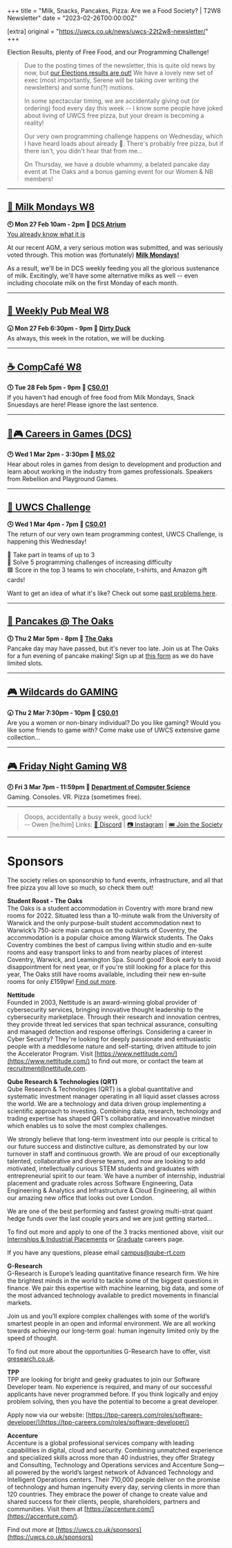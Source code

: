 +++
title = "Milk, Snacks, Pancakes, Pizza: Are we a Food Society? | T2W8 Newsletter"
date = "2023-02-26T00:00:00Z"

[extra]
original = "https://uwcs.co.uk/news/uwcs-22t2w8-newsletter/"    
+++

<p data-block-key="sfd3i">Election Results, plenty of Free Food, and our Programming Challenge!</p>

<!-- more -->

> Due to the posting times of the newsletter, this is quite old news by now, but [our Elections results are out!](https://uwcs.co.uk/news/agm-election-results/) We have a lovely new set of exec (most importantly, Serene will be taking over writing the newsletters) and some fun(?) motions. 
>
> In some spectacular timing, we are accidentally giving out (or ordering) food every day this week -- I know some people have joked about living of UWCS free pizza, but your dream is becoming a reality!
>
> Our very own programming challenge happens on Wednesday, which I have heard loads about already 👀. There's probably free pizza, but if there isn't, you didn't hear that from me...
>
> On Thursday, we have a double whammy, a belated pancake day event at The Oaks and a bonus gaming event for our Women & NB members!
***
## **[🥛 Milk Mondays W8](https://uwcs.co.uk/events/mm-22t2w8/)**
**🕙 Mon 27 Feb 10am - 2pm  📍 [DCS Atrium](https://campus.warwick.ac.uk/?cmsid=14)**  
[You already know what it is](https://youtu.be/wkEiZWLW96o)

At our recent AGM, a very serious motion was submitted, and was seriously voted through. This motion was (fortunately) [**Milk Mondays!**](https://youtu.be/wkEiZWLW96o)

As a result, we'll be in DCS weekly feeding you all the glorious sustenance of milk. Excitingly, we'll have some alternative milks as well -- even including chocolate milk on the first Monday of each month.
***

## **[🍔 Weekly Pub Meal W8](https://uwcs.co.uk/events/pub-meal-22t2w8/)**
**🕡 Mon 27 Feb 6:30pm - 9pm  📍 [Dirty Duck](https://campus.warwick.ac.uk/?cmsid=2202)**  
As always, this week in the rotation, we will be ducking.
***

## **[☕ CompCafé W8](https://uwcs.co.uk/events/compcafe-22t2w8/)**
**🕔 Tue 28 Feb 5pm - 9pm  📍 [CS0.01](https://campus.warwick.ac.uk/?cmsid=1557)**  
If you haven't had enough of free food from Milk Mondays, Snack Snuesdays are here! Please ignore the last sentence.
***

## **[🎤🎮 Careers in Games (DCS)](https://myadvantage.warwick.ac.uk/students/events/detail/2833481)**
**🕑 Wed  1 Mar 2pm - 3:30pm  📍 [MS.02](https://campus.warwick.ac.uk/?cmsid=6031)**  
Hear about roles in games from design to development and production and learn about working in the industry from games professionals. Speakers from Rebellion and Playground Games.
***

## **[🧠 UWCS Challenge](https://uwcs.co.uk/events/uwcs-challenge-22t2/)**
**🕓 Wed  1 Mar 4pm - 7pm  📍 [CS0.01](https://campus.warwick.ac.uk/?cmsid=1557)**  
The return of our very own team programming contest, UWCS Challenge, is happening this Wednesday!

🔵 Take part in teams of up to 3   
🔺 Solve 5 programming challenges of increasing difficulty  
🟩 Score in the top 3 teams to win chocolate, t-shirts, and Amazon gift cards!

Want to get an idea of what it's like? Check out some [past problems here](https://github.com/UWCS/progcomps/releases/tag/v1.1.0).
***

## **[🥞 Pancakes @ The Oaks](https://uwcs.co.uk/events/pancakes-the-oaks/)**
**🕔 Thu  2 Mar 5pm - 8pm  📍 [The Oaks](https://goo.gl/maps/pWWo6gKiDhnDRR2ZA)**  
Pancake day may have passed, but it's never too late. Join us at The Oaks for a fun evening of pancake making! Sign up at [this form](https://forms.gle/kuG3jxkCxBhNP4yF6) as we do have limited slots.
***

## **[🎮 Wildcards do GAMING](https://uwcs.co.uk/events/wildcards-do-gaming/)**
**🕢 Thu  2 Mar 7:30pm - 10pm  📍 [CS0.01](https://campus.warwick.ac.uk/?cmsid=1557)**  
Are you a women or non-binary individual? Do you like gaming? Would you like some friends to game with? Come make use of UWCS extensive game collection...
***

## **[🎮 Friday Night Gaming W8](https://uwcs.co.uk/events/fng-22t2w8/)**
**🕖 Fri  3 Mar 7pm - 11:59pm  📍 [Department of Computer Science](https://campus.warwick.ac.uk/?cmsid=14)**  
Gaming. Consoles. VR. Pizza (sometimes free).
***

> Ooops, accidentally a busy week, good luck!  
> -- Owen [he/him]
Links: [💬 Discord](https://discord.uwcs.co.uk/) | [📷 Instagram](https://www.instagram.com/warwickcompsoc/) | [🎟️ Join the Society](https://www.warwicksu.com/societies-sports/societies/computing/)

***
# Sponsors
The society relies on sponsorship to fund events, infrastructure, and all that free pizza you all love so much, so check them out!

**Student Roost - The Oaks**  
The Oaks is a student accommodation in Coventry with more brand new rooms for 2022. Situated less than a 10-minute walk from the University of Warwick and the only purpose-built student accommodation next to Warwick’s 750-acre main campus on the outskirts of Coventry, the accommodation is a popular choice among Warwick students. The Oaks Coventry combines the best of campus living within studio and en-suite rooms and easy transport links to and from nearby places of interest Coventry, Warwick, and Leamington Spa. Sound good? Book early to avoid disappointment for next year, or if you're still looking for a place for this year, The Oaks still have rooms available, including their new en-suite rooms for only £159pw! [Find out more](https://www.studentroost.co.uk/locations/warwick/the-oaks).


**Nettitude**  
Founded in 2003, Nettitude is an award-winning global provider of cybersecurity services, bringing innovative thought leadership to the cybersecurity marketplace. Through their research and innovation centres, they provide threat led services that span technical assurance, consulting and managed detection and response offerings. Considering a career in Cyber Security?  They're looking for deeply passionate and enthusiastic people with a meddlesome nature and self-starting, driven attitude to join the Accelerator Program. Visit [https://www.nettitude.com/](https://www.nettitude.com/) to find out more, or contact the team at [recruitment@nettitude.com](mailto:recruitment@nettitude.com).

**Qube Research & Technologies (QRT)**  
Qube Research & Technologies (QRT) is a global quantitative and systematic investment manager operating in all liquid asset classes across the world. We are a technology and data driven group implementing a scientific approach to investing. Combining data, research, technology and trading expertise has shaped QRT’s collaborative and innovative mindset which enables us to solve the most complex challenges.

We strongly believe that long-term investment into our people is critical to our future success and distinctive culture, as demonstrated by our low turnover in staff and continuous growth. We are proud of our exceptionally talented, collaborative and diverse teams, and now are looking to add motivated, intellectually curious STEM students and graduates with entrepreneurial spirit to our team. We have a number of internship, industrial placement and graduate roles across Software Engineering, Data Engineering & Analytics and Infrastructure & Cloud Engineering, all within our amazing new office that looks out over London.  

We are one of the best performing and fastest growing multi-strat quant hedge funds over the last couple years and we are just getting started…

To find out more and apply to one of the 3 tracks mentioned above, visit our [Internships & Industrial Placements](https://www.qube-rt.com/careers/intern-opportunities/) or [Graduate](https://www.qube-rt.com/careers/graduate-opportunities/) careers page.

If you have any questions, please email [campus@qube-rt.com](mailto:campus@qube-rt.com)

**G-Research**  
G-Research is Europe’s leading quantitative finance research firm. We hire the brightest minds in the world to tackle some of the biggest questions in finance. We pair this expertise with machine learning, big data, and some of the most advanced technology available to predict movements in financial markets.

Join us and you’ll explore complex challenges with some of the world’s smartest people in an open and informal environment. We are all working towards achieving our long-term goal: human ingenuity limited only by the speed of thought.

To find out more about the opportunities G-Research have to offer, visit [gresearch.co.uk](https://gresearch.co.uk).

**TPP**  
TPP are looking for bright and geeky graduates to join our Software Developer team. No experience is required, and many of our successful applicants have never programmed before. If you think logically and enjoy problem solving, then you have the potential to become a great developer.

Apply now via our website: [https://tpp-careers.com/roles/software-developer/](https://tpp-careers.com/roles/software-developer/)

**Accenture**  
Accenture is a global professional services company with leading capabilities in digital, cloud and security. Combining unmatched experience and specialized skills across more than 40 industries, they offer Strategy and Consulting, Technology and Operations services and Accenture Song—all powered by the world’s largest network of Advanced Technology and Intelligent Operations centers. Their 710,000 people deliver on the promise of technology and human ingenuity every day, serving clients in more than 120 countries. They embrace the power of change to create value and shared success for their clients, people, shareholders, partners and communities. Visit them at [https://accenture.com/](https://accenture.com/).

Find out more at [https://uwcs.co.uk/sponsors](https://uwcs.co.uk/sponsors)
